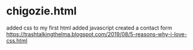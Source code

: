 # chigozie.html

added css to my first html
added javascript
created a contact form
https://trashtalkingthelma.blogspot.com/2019/08/5-reasons-why-i-love-css.html
